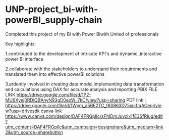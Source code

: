 # UNP-project_bi-with-powerBI_supply-chain

Completed this project of my Bi with Power Biwith United of professionals

Key highlights:

1.contributed to the development of intricate KPI's and dynamic ,interactive power Bi interface

2.collaborate with the stakeholders to understand their requirements and translated them into effective powerBi solutions

3.ardently involved in creating data model,implementing data transformation and calculations using DAX for accurate analysis and reporting
PBIX FILE LINK https://drive.google.com/file/d/1P2-MU6Xyej0RDiQBAnvN93gD0eoW_7kC/view?usp=sharing
PDF link : https://drive.google.com/file/d/1Wym_a5BE2TC_f6S863D75xjcfIqACeqj/view?usp=drivesdk
canva link https://www.canva.com/design/DAF4FRGplIc/sFhIDmJuvclx1fE3SfRIug/edit?utm_content=DAF4FRGplIc&utm_campaign=designshare&utm_medium=link2&utm_source=sharebutton
